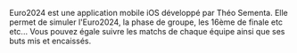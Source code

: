 Euro2024 est une application mobile iOS développé par Théo Sementa. Elle permet de simuler l'Euro2024, la phase de groupe, les 16ème de finale etc etc... Vous pouvez égale suivre les matchs de chaque équipe ainsi que ses buts mis et encaissés.
